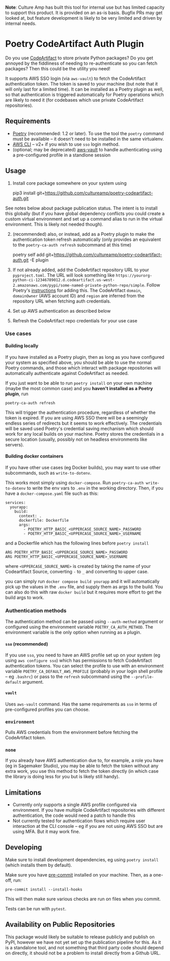 **Note**: Culture Amp has built this tool for internal use but has limited capacity to support this product.
It is provided on an as-is basis. Bugfix PRs may get looked at, but feature development is likely to be very limited
and driven by internal needs.

# Poetry CodeArtifact Auth Plugin

Do you use [CodeArtifact](https://aws.amazon.com/codeartifact/) to store private Python packages? Do you get annoyed by the fiddliness of needing to re-authenticate so you can fetch packages? Then this could be the utility you need!

It supports AWS SSO login (via `aws-vault`) to fetch the CodeArtifact authentication token. The token is saved to your machine (but note that it will only last for a limited time). It can be installed as a Poetry plugin as well, so that authentication is triggered automatically for Poetry operations which are likely to need it (for codebases which use private CodeArtifact repositories).

## Requirements

* [Poetry](https://python-poetry.org) (recommended: 1.2 or later). To use  the tool the `poetry` command must be available – it doesn't need to be installed in the same virtualenv.
* [AWS CLI](https://aws.amazon.com/cli/) – v2+ if you wish to use `sso` login method.
* (optional; may be deprecated) [aws-vault](https://github.com/99designs/aws-vault) to handle authenticating using a pre-configured profile in a standlone session

## Usage

1. Install core package somewhere on your system using

    pip3 install git+https://github.com/cultureamp/poetry-codeartifact-auth.git

See notes below about package publication status. The intent is to install this globally (but if you have global dependency conflicts you could create a custom virtual environment and set up a command alias to run in the virtual environment. This is likely not needed though).

2. (recommended) also, or instead, add as a Poetry plugin to make the authentication token refresh automatically (only provides an equivalent to the `poetry-ca-auth refresh` subcommand at this time)

   poetry self add git+https://github.com/cultureamp/poetry-codeartifact-auth.git -E plugin

2. If not already added, add the CodeArtifact repository URL to your `pyproject.toml`. The URL will look something like `https://yourorg-python-ci-12346789012.d.codeartifact.us-west-2.amazonaws.com/pypi/some-named-private-python-repo/simple`. Follow Poetry's [instructions](https://python-poetry.org/docs/repositories/#secondary-package-sources) for adding this. The CodeArtifact `domain`, `domainOwner` (AWS account ID) and `region` are inferred from the repository URL when fetching auth credentials.

3. Set up AWS authentication as described below

4. Refresh the CodeArtifact repo credentials for your use case

### Use cases

#### Building locally

If you have installed as a Poetry plugin, then as long as you have configured your system as specified above, you should be able to use the normal Poetry commands, and those which interact with package repositories will automatically authenticate against CodeArtifact as needed.

If you just want to be able to run `poetry install` on your own machine (maybe the most common case) and you **haven't installed as a Poetry plugin**, run

```
poetry-ca-auth refresh
```

This will trigger the authentication procedure, regardless of whether the token is expired. If you are using AWS SSO there will be a seemingly endless series of redirects but it seems to work effectively. The credentials will be saved used Poetry's credential saving mechanism which should work for any local builds on your machine. Poetry stores the credentials in a secure location (usually, possibly not on headless environments like servers).

#### Building docker containers

If you have other use cases (eg Docker builds), you may want to use other subcommands, such as `write-to-dotenv`.

This works most simply using `docker-compose`.  Run `poetry-ca-auth write-to-dotenv` to write the env vars to `.env` in the working directory.
Then, if you have a `docker-compose.yaml` file such as this:

```
services:
  yourapp:
    build:
      context: .
      dockerfile: Dockerfile
      args:
        - POETRY_HTTP_BASIC_<UPPERCASE_SOURCE_NAME>_PASSWORD
        - POETRY_HTTP_BASIC_<UPPERCASE_SOURCE_NAME>_USERNAME
```

and a Dockerfile which has the following lines before `poetry install`

```
ARG POETRY_HTTP_BASIC_<UPPERCASE_SOURCE_NAME>_PASSWORD
ARG POETRY_HTTP_BASIC_<UPPERCASE_SOURCE_NAME>_USERNAME
```

where `<UPPERCASE_SOURCE_NAME>` is created by taking the name of your Codeartifact Source, converting `-` to `_` and converting to upper case.

you can simply run `docker compose build yourapp` and it will automatically pick up the values in the `.env` file, and supply them as args to the build. You can also do this with raw `docker build` but it requires more effort to get the build args to work.


### Authentication methods

The authentication method can be passed using `--auth-method` argument or configured using the environment variable `POETRY_CA_AUTH_METHOD`. The environment variable is the only option when running as a plugin.

#### `sso` (recommended)

If you use `sso`, you need to have an AWS profile set up on your system (eg using `aws configure sso`) which has permissions to fetch CodeArtifact authentication tokens. You can select the profile to use with an environment variable `POETRY_CA_DEFAULT_AWS_PROFILE` (probably in your login shell profile – eg `.bashrc`) or pass to the `refresh` subcommand using the `--profile-default` argument.

#### `vault`

Uses `aws-vault` command. Has the same requirements as `sso` in terms of pre-configured profiles you can choose.

### `environment`

Pulls AWS credentials from the environment before fetching the CodeArtifact token.

### `none`

If you already have AWS authentication due to, for example, a role you have (eg in Sagemaker Studio), you may be able to fetch the token without any extra work, you use this method to fetch the token directly (in which case the library is doing less for you but is likely still handy).

## Limitations

* Currently only supports a single AWS profile configured via environment. If you have multiple CodeArtifact repositories with different authentication, the code would need a patch to handle this
* Not currently tested for authentication flows which require user interaction at the CLI console – eg if you are not using AWS SSO but are using MFA. But it may work fine.


## Developing

Make sure to install development dependencies, eg using `poetry install` (which installs them by default).

Make sure you have [pre-commit](https://pre-commit.com) installed on your machine. Then, as a one-off, run:

    pre-commit install --install-hooks

This will then make sure various checks are run on files when you commit.

Tests can be run with `pytest`.


## Availability on Public Repositories

This package would likely be suitable to release publicly and publish on PyPI, however we have not yet set up the publication pipeline for this. As it is a standalone tool, and not something that third party code should depend on directly, it should not be a problem to install directly from a Github URL.

